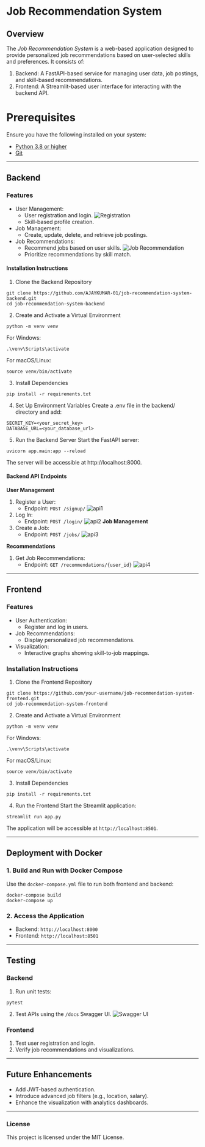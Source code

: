 # Job Recommendation System
## Overview
The *Job Recommendation System* is a web-based application designed to provide personalized job recommendations based on user-selected skills and preferences. It consists of:

1. Backend: A FastAPI-based service for managing user data, job postings, and skill-based recommendations.
2. Frontend: A Streamlit-based user interface for interacting with the backend API.

# Prerequisites
Ensure you have the following installed on your system:

* [Python 3.8 or higher](https://www.python.org/downloads/)
* [Git](https://git-scm.com/)

----

## Backend
### Features
* User Management:
    * User registration and login.
    ![Registration](images/signup.png)
    * Skill-based profile creation.
* Job Management:
    * Create, update, delete, and retrieve job postings.
* Job Recommendations:
    * Recommend jobs based on user skills.
    ![Job Recommendation](images/job.png)
    * Prioritize recommendations by skill match.

#### Installation Instructions
1. Clone the Backend Repository
```
git clone https://github.com/AJAYKUMAR-01/job-recommendation-system-backend.git
cd job-recommendation-system-backend
```

2. Create and Activate a Virtual Environment
```
python -m venv venv
```
For Windows:
```
.\venv\Scripts\activate
```
For macOS/Linux:
```
source venv/bin/activate
```

3. Install Dependencies
```
pip install -r requirements.txt
```
4. Set Up Environment Variables
Create a .env file in the backend/ directory and add:
```
SECRET_KEY=<your_secret_key>
DATABASE_URL=<your_database_url>
```
5. Run the Backend Server
Start the FastAPI server:
```
uvicorn app.main:app --reload
```
The server will be accessible at http://localhost:8000.

#### Backend API Endpoints
**User Management**

1. Register a User:
    * Endpoint: `POST /signup/`
    ![api1](images/api1.png)
2. Log In:
    * Endpoint: `POST /login/`
    ![api2](images/api2.png)
**Job Management**
1. Create a Job:
    * Endpoint: `POST /jobs/`
    ![api3](images/api3.png)

**Recommendations**
1. Get Job Recommendations:
    * Endpoint: `GET /recommendations/{user_id}`
    ![api4](images/api4.png)

---

## Frontend
### Features
* User Authentication:
    * Register and log in users.
* Job Recommendations:
    * Display personalized job recommendations.
* Visualization:
    * Interactive graphs showing skill-to-job mappings.
### Installation Instructions

1. Clone the Frontend Repository
```
git clone https://github.com/your-username/job-recommendation-system-frontend.git
cd job-recommendation-system-frontend
```

2. Create and Activate a Virtual Environment
```
python -m venv venv
```
For Windows:
```
.\venv\Scripts\activate
```
For macOS/Linux:
```
source venv/bin/activate
```
3. Install Dependencies
```
pip install -r requirements.txt
```

4. Run the Frontend
Start the Streamlit application:
```
streamlit run app.py
```
The application will be accessible at `http://localhost:8501`.

---

## Deployment with Docker

### 1. Build and Run with Docker Compose
Use the `docker-compose.yml` file to run both frontend and backend:
```
docker-compose build
docker-compose up
```

### 2. Access the Application
* Backend: `http://localhost:8000`
* Frontend: `http://localhost:8501`

---

## Testing
### Backend
1. Run unit tests:
```
pytest
```
2. Test APIs using the `/docs` Swagger UI.
![Swagger UI](images/SwaggerUI.png)

### Frontend
1. Test user registration and login.
2. Verify job recommendations and visualizations.

---

## Future Enhancements
* Add JWT-based authentication.
* Introduce advanced job filters (e.g., location, salary).
* Enhance the visualization with analytics dashboards.

---

### License
This project is licensed under the MIT License.